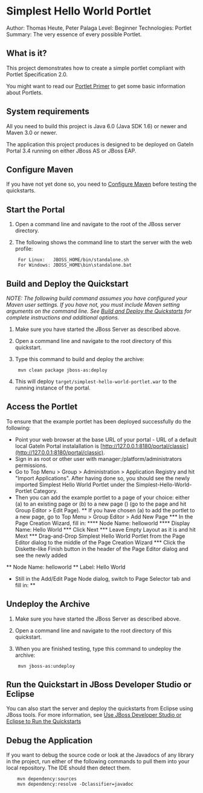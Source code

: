 <!-- Do not edit this derived file! The master file can be found under gatein-portal-quickstarts-parent/src/main -->

Simplest Hello World Portlet
===============================
Author: Thomas Heute, Peter Palaga
Level: Beginner
Technologies: Portlet
Summary: The very essence of every possible Portlet.


What is it?
-----------

This project demonstrates how to create a simple portlet compliant with Portlet Specification 2.0.  

You might want to read our [Portlet Primer](http://docs.jboss.com/gatein/portal/3.4.0.M01/reference-guide/en-US/html/chap-Reference_Guide-Portlet_development.html#sect-Reference_Guide-Portlet_Primer) to get some basic information about Portlets.


System requirements
-------------------

All you need to build this project is Java 6.0 (Java SDK 1.6) or newer and Maven 3.0 or newer.

The application this project produces is designed to be deployed on GateIn Portal 3.4 running on either JBoss 
AS or JBoss EAP.

 
Configure Maven
---------------

If you have not yet done so, you need to [Configure Maven](../README.md#mavenconfiguration) before testing the quickstarts.


Start the Portal
----------------

1. Open a command line and navigate to the root of the JBoss server directory.
2. The following shows the command line to start the server with the web profile:

        For Linux:   JBOSS_HOME/bin/standalone.sh
        For Windows: JBOSS_HOME\bin\standalone.bat

 
Build and Deploy the Quickstart
-------------------------------

_NOTE: The following build command assumes you have configured your Maven user settings. If you have not, you must include 
Maven setting arguments on the command line. See [Build and Deploy the Quickstarts](../README.md#buildanddeploy) for 
complete instructions and additional options._

1. Make sure you have started the JBoss Server as described above.
2. Open a command line and navigate to the root directory of this quickstart.
3. Type this command to build and deploy the archive:

        mvn clean package jboss-as:deploy

4. This will deploy `target/simplest-hello-world-portlet.war` to the running instance of the portal.


Access the Portlet 
------------------

To ensure that the example portlet has been deployed successfully do the following: 
* Point your web browser at the base URL of your portal - URL of a default local GateIn Portal instalallation is
[http://127.0.0.1:8180/portal/classic](http://127.0.0.1:8180/portal/classic).
* Sign in as root or other user with manager:/platform/administrators permissions.
* Go to Top Menu > Group > Administration > Application Registry and hit "Import Applications". After having done so, you should
see the newly imported Simplest Hello World Portlet under the Simplest-Hello-World-Portlet Category.
* Then you can add the example portlet to a page of your choice: either (a) to an existing page or (b) to a new page 
()  (go to the page and hit Group Editor > Edit Page).
** If you have chosen (a) to add the portlet to a new page, go to Top Menu > Group Editor > Add New Page 
*** In the Page Creation Wizard, fill in:
**** Node Name: helloworld
**** Display Name: Hello World
*** Click Next
*** Leave Empty Layout as it is and hit Mext
*** Drag-and-Drop Simplest Hello World Portlet from the Page Editor dialog to the middle of the Page Creation Wizard
*** Click the Diskette-like Finish button in the header of the Page Editor dialog and see the newly added 
 
** Node Name: helloworld
** Label: Hello World
* Still in the Add/Edit Page Node dialog, switch to Page Selector tab and fill in:
** 


Undeploy the Archive
--------------------

1. Make sure you have started the JBoss Server as described above.
2. Open a command line and navigate to the root directory of this quickstart.
3. When you are finished testing, type this command to undeploy the archive:

        mvn jboss-as:undeploy


Run the Quickstart in JBoss Developer Studio or Eclipse
-------------------------------------
You can also start the server and deploy the quickstarts from Eclipse using JBoss tools. For more information, see [Use JBoss Developer Studio or Eclipse to Run the Quickstarts](../README.md#useeclipse) 


Debug the Application
------------------------------------

If you want to debug the source code or look at the Javadocs of any library in the project, run either of the following commands to pull them into your local repository. The IDE should then detect them.

        mvn dependency:sources
        mvn dependency:resolve -Dclassifier=javadoc
